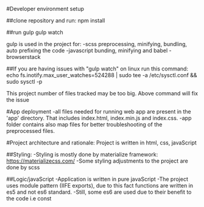 #Developer environment setup

##clone repository and run:
npm install

##run gulp
gulp watch

gulp is used in the project for:
-scss preprocessing, minifying, bundling, auto prefixing the code
-javascript bunding, minifying and babel
-browserstack

##If you are having issues with "gulp watch" on linux run this command:
    echo fs.inotify.max_user_watches=524288 | sudo tee -a /etc/sysctl.conf && sudo sysctl -p

This project number of files tracked may be too big. Above command will fix the issue





#App deployment
-all files needed for running web app are present in the 'app' directory. That includes index.html, index.min.js and index.css.
-app folder contains also map files for better troubleshooting of the preprocessed files.




#Project architecture and rationale:
Project is written in html, css, javaScript

##Styling:
-Styling is mostly done by materialize framework:
https://materializecss.com/
-Some styling adjustments to the project are done by scss


##Logic/javaScript
-Application is written in pure javaScript
-The project uses module pattern (IIFE exports), due to this fact functions are written in es5 and not es6 standard.
-Still, some es6 are used due to their benefit to the code i.e const